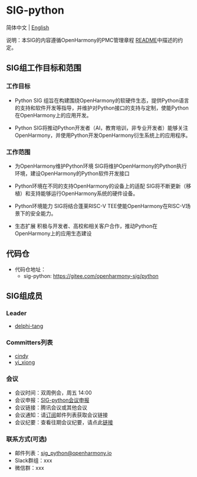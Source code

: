# SIG-python

简体中文 | [English](./sig-python.md)

 

说明：本SIG的内容遵循OpenHarmony的PMC管理章程 [README](/zh/pmc.md)中描述的约定。

 


## SIG组工作目标和范围

 

### 工作目标

* Python SIG 组旨在构建围绕OpenHarmony的软硬件生态，提供Python语言的支持和软件开发等指导，并维护对Python接口的支持与定制，使能Python在OpenHarmony上的应用开发。 

* Python SIG将推动Python开发者（AI，教育培训，非专业开发者）能够关注OpenHarmony，并使用Python开发OpenHarmony衍生系统上的应用程序。


### 工作范围

 * 为OpenHarmony维护Python环境
SIG将维护OpenHarmony的Python执行环境，建设OpenHarmony的Python软件开发接口

* Python环境在不同的支持OpenHarmony的设备上的适配
SIG将不断更新（移植）和支持能够运行OpenHarmony系统的硬件设备。

* Python环境能力
SIG将结合蓬莱RISC-V TEE使能OpenHarmony在RISC-V场景下的安全能力。

* 生态扩展
积极与开发者、高校和相关客户合作，推动Python在OpenHarmony上的应用生态建设





## 代码仓

- 代码仓地址：
  - sig-python: https://gitee.com/openharmony-sig/python

## SIG组成员


### Leader

- [delphi-tang](https://gitee.com/delphi-tang)


### Committers列表
- [cindy](https://gitee.com/cindy)
- [yi_xiong](https://gitee.com/yi_xiong)

### 会议
 - 会议时间：双周例会，周五 14:00
 - 会议申报：[SIG-python会议申报](https://shimo.im/sheets/WlArz7M5a1Cr1KA2/)
 - 会议链接：腾讯会议或其他会议
 - 会议通知：请[订阅](https://lists.openatom.io/postorius/lists/sig_python.openharmony.io)邮件列表获取会议链接
 - 会议纪要：查看往期会议纪要，请点此[链接](https://gitee.com/openharmony-sig/sig-content/tree/master/python/meetings)

### 联系方式(可选)

- 邮件列表：[sig_python@openharmony.io](https://lists.openatom.io/postorius/lists/sig_python.openharmony.io/)
- Slack群组：xxx
- 微信群：xxx